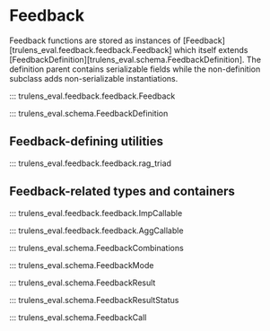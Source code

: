 # Feedback

Feedback functions are stored as instances of
[Feedback][trulens_eval.feedback.feedback.Feedback] which itself extends
[FeedbackDefinition][trulens_eval.schema.FeedbackDefinition]. The definition
parent contains serializable fields while the non-definition subclass adds
non-serializable instantiations.

::: trulens_eval.feedback.feedback.Feedback

::: trulens_eval.schema.FeedbackDefinition

## Feedback-defining utilities

::: trulens_eval.feedback.feedback.rag_triad

## Feedback-related types and containers

::: trulens_eval.feedback.feedback.ImpCallable

::: trulens_eval.feedback.feedback.AggCallable

::: trulens_eval.schema.FeedbackCombinations

::: trulens_eval.schema.FeedbackMode

::: trulens_eval.schema.FeedbackResult

::: trulens_eval.schema.FeedbackResultStatus

::: trulens_eval.schema.FeedbackCall
